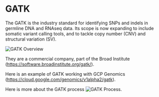 # GATK

The GATK is the industry standard for identifying SNPs and indels in germline DNA and RNAseq data. Its scope is now expanding to include somatic variant calling tools, and to tackle copy number (CNV) and structural variation (SV).

![GATK Overview](https://github.com/lynnlangit/TeamTeri/blob/master/Images/GATK-1.png)

They are a commercial company, part of the Broad Institute (https://software.broadinstitute.org/gatk/).

Here is an example of GATK working with GCP Genomics (https://cloud.google.com/genomics/v1alpha2/gatk). 
 
Here is more about the GATK process
![GATK Process](https://github.com/lynnlangit/TeamTeri/blob/master/Images/GATK-deep.png).

